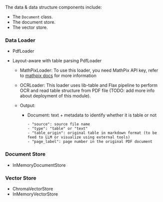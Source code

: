 The data & data structure components include:

- The `Document` class.
- The document store.
- The vector store.

### Data Loader

- PdfLoader
- Layout-aware with table parsing PdfLoader

  - MathPixLoader: To use this loader, you need MathPix API key, refer to [mathpix docs](https://docs.mathpix.com/#introduction) for more information
  - OCRLoader: This loader uses lib-table and Flax pipeline to perform OCR and read table structure from PDF file (TODO: add more info about deployment of this module).
  - Output:

    - Document: text + metadata to identify whether it is table or not

      ```
      - "source": source file name
      - "type": "table" or "text"
      - "table_origin": original table in markdown format (to be feed to LLM or visualize using external tools)
      - "page_label": page number in the original PDF document
      ```

### Document Store

- InMemoryDocumentStore

### Vector Store

- ChromaVectorStore
- InMemoryVectorStore

